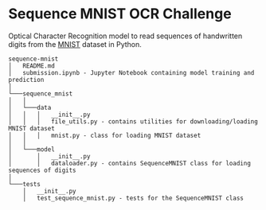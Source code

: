 # Sequence MNIST OCR Challenge

Optical Character Recognition model to read sequences of handwritten digits from the [MNIST](http://yann.lecun.com/exdb/mnist/) dataset in Python.


```
sequence-mnist
│   README.md
│   submission.ipynb - Jupyter Notebook containing model training and prediction   
│
└───sequence_mnist
│   │
│   └───data
│   │   │   __init__.py
│   │   │   file_utils.py - contains utilities for downloading/loading MNIST dataset
│   │   │   mnist.py - class for loading MNIST dataset
│   │
│   └───model
│       │   __init__.py
│       │   dataloader.py - contains SequenceMNIST class for loading sequences of digits
│
└───tests
    │   __init__.py
    │   test_sequence_mnist.py - tests for the SequenceMNIST class

```